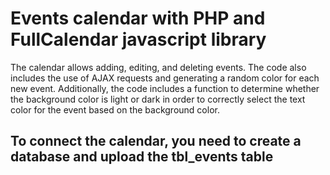 # Events calendar with PHP and FullCalendar javascript library

The calendar allows adding, editing, and deleting events. The code also includes the use of AJAX requests and generating a random color for each new event. Additionally, the code includes a function to determine whether the background color is light or dark in order to correctly select the text color for the event based on the background color.

## To connect the calendar, you need to create a database and upload the tbl_events table